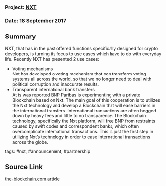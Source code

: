 ### Project: [NXT](../projects/nxt.md)
### Date: 18 September 2017
## Summary
  
NXT, that has in the past offered functions specifically designed for crypto developers, is turning its focus to use cases which have to do with everyday life.
Recently NXT has presented 2 use cases:  
* Voting mechanisms  
Nxt has developed a voting mechanism that can transform voting systems all across the world, so that we no longer need to deal with political corruption and inaccurate results.
* Transparent international bank transfers  
At is was reported BNP Paribas is experimenting with a private Blockchain based on Nxt.
The main goal of this cooperation is to utilizes the Nxt technology and develop a Blockchain that will ease barriers in the international transfers.
International transactions are often bogged down by heavy fees and little to no transparency. The Blockchain technology, specifically the Nxt platform, will free BNP from restraints caused by swift codes and correspondent banks, which often overcomplicate international transactions. This is just the first step in utilizing Nxt’s technology in order to ease international transactions across the globe.
  
tags: #nxt, #announcement, #partnership
## Source Link
[the-blockchain.com article](http://www.the-blockchain.com/2017/09/17/nxt-blockchain-announces-big-changes-voting-money-transfer/)  
